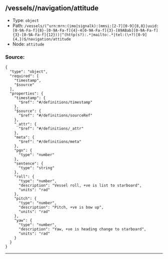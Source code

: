 ## /vessels/<RegExp>/navigation/attitude

* Type: `object`
* Path: `/vessels/(^urn:mrn:(imo|signalk):(mmsi:[2-7][0-9]{8,8}|uuid:[0-9A-Fa-f]{8}-[0-9A-Fa-f]{4}-4[0-9A-Fa-f]{3}-[89ABab][0-9A-Fa-f]{3}-[0-9A-Fa-f]{12}))|^(http(s?):.*|mailto:.*|tel:(\+?)[0-9]{4,})$/navigation/attitude`
* Node: `attitude`

### Source:
```
{
  "type": "object",
  "required": [
    "timestamp",
    "$source"
  ],
  "properties": {
    "timestamp": {
      "$ref": "#/definitions/timestamp"
    },
    "$source": {
      "$ref": "#/definitions/sourceRef"
    },
    "_attr": {
      "$ref": "#/definitions/_attr"
    },
    "meta": {
      "$ref": "#/definitions/meta"
    },
    "pgn": {
      "type": "number"
    },
    "sentence": {
      "type": "string"
    },
    "roll": {
      "type": "number",
      "description": "Vessel roll, +ve is list to starboard",
      "units": "rad"
    },
    "pitch": {
      "type": "number",
      "description": "Pitch, +ve is bow up",
      "units": "rad"
    },
    "yaw": {
      "type": "number",
      "description": "Yaw, +ve is heading change to starboard",
      "units": "rad"
    }
  }
}
```

---
